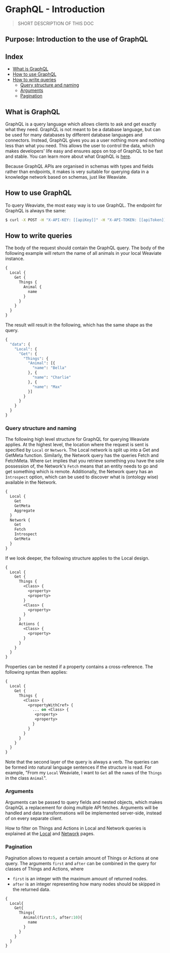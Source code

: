 # GraphQL - Introduction

> SHORT DESCRIPTION OF THIS DOC

## Purpose: Introduction to the use of GraphQL

## Index

- [What is GraphQL](#what-is-graphql)
- [How to use GraphQL](#how-to-use-graphql)
- [How to write queries](#how-to-write-queries)
  - [Query structure and naming](#query-structure-and-naming)
  - [Arguments](#arguments)
  - [Pagination](#pagination)

## What is GraphQL

GraphQL is a query language which allows clients to ask and get exactly what they need. GraphQL is not meant to be a database language, but can be used for many databases by different database languages and connectors. Instead, GraphQL gives you as a user nothing more and nothing less than what you need. This allows the user to control the data, which makes developers' life easy and ensures apps on top of GraphQL to be fast and stable. You can learn more about what GraphQL is [here](https://graphql.org/).

Because GraphQL APIs are organised in schemas with types and fields rather than endpoints, it makes is very suitable for querying data in a knowledge network based on schemas, just like Weaviate.


## How to use GraphQL

To query Weaviate, the most easy way is to use GraphQL. The endpoint for GraphQL is always the same:

```bash
$ curl -X POST -H "X-API-KEY: [[apiKey]]" -H "X-API-TOKEN: [[apiToken]]" -H "Content-Type: application/json" --data '[[DATA]]' "https://weaviate-host/weaviate/v1/graphql"
```

## How to write queries

The body of the request should contain the GraphQL query. The body of the following example will return the name of all animals in your local Weaviate instance.
```graphql
{
  Local {
    Get {
      Things {
        Animal {
          name
        }
      }
    }
  }
}
```

The result will result in the following, which has the same shape as the query. 
```graphql
{
  "data": {
    "Local": {
      "Get": {
        "Things": {
          "Animal": [{
            "name": "Bella"
          }, {
            "name": "Charlie"
          }, {
            "name": "Max"
          }]
        }
      }
    }
  }
}
```


### Query structure and naming

The following high level structure for GraphQL for querying Weaviate applies. At the highest level, the location where the request is sent is specified by `Local` or `Network`. The Local network is split up into a Get and GetMeta function. Similarly, the Network query has the queries Fetch and FetchMeta. Where `Get` implies that you retrieve something you have the sole possession of, the Network's `Fetch` means that an entity needs to go and get something which is remote. Additionally, the Network query has an `Introspect` option, which can be used to discover what is (ontology wise) available in the Network.

``` graphql
{
  Local {
    Get
    GetMeta
    Aggregate
  }
  Network {
    Get
    Fetch
    Introspect
    GetMeta
  }
}
```

If we look deeper, the following structure applies to the Local design.
``` graphql
{
  Local {
    Get {
      Things {
        <Class> {
          <property>
          <property>
        }
        <Class> {
          <property>
        }
      }
      Actions {
        <Class> {
          <property>
        }
      }
    }
  }
}
```
Properties can be nested if a property contains a cross-reference. The following syntax then applies:

``` graphql
{
  Local {
    Get {
      Things {
        <Class> {
          <propertyWithCref> {
            ... on <Class> {
             <property>
             <property>
            }
          }
        }
      }
    }
  }
}
```

Note that the second layer of the query is always a verb. The queries can be formed into natural language sentences if the structure is read. For example, "From my `Local` Weaviate, I want to `Get` all the `name`s of the `Things` in the class `Animal`".


### Arguments

Arguments can be passed to query fields and nested objects, which makes GraphQL a replacement for doing multiple API fetches. Arguments will be handled and data transformations will be implemented server-side, instead of on every separate client. 

How to filter on Things and Actions in Local and Network queries is explained at the [Local](#) and [Network](#) pages.


### Pagination

Pagination allows to request a certain amount of Things or Actions at one query. The arguments `first` and `after` can be combined in the query for classes of Things and Actions, where
- `first` is an integer with the maximum amount of returned nodes.
- `after` is an integer representing how many nodes should be skipped in the returned data.

``` graphql
{
  Local{
    Get{
      Things{
        Animal(first:5, after:10){
          name
        }
      }
    }
  }
}
```